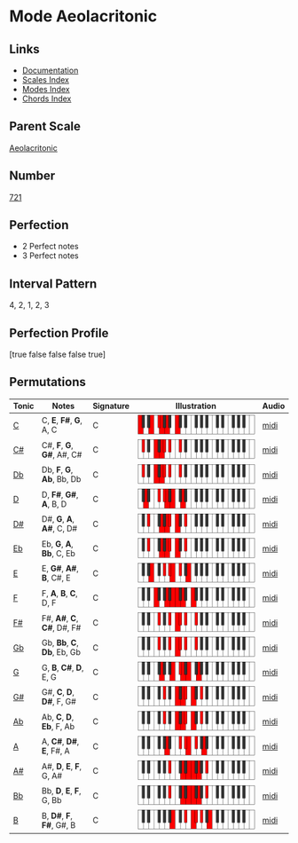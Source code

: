 # Mode Aeolacritonic

## Links

- [Documentation](index.md)
- [Scales Index](Scales.md)
- [Modes Index](Modes.md)
- [Chords Index](Chords.md)

## Parent Scale

[Aeolacritonic](ScaleAeolacritonic.md)

## Number

[721](https://ianring.com/musictheory/scales/721)

## Perfection

- 2 Perfect notes
- 3 Perfect notes

## Interval Pattern

4, 2, 1, 2, 3

## Perfection Profile

[true false false false true]

## Permutations

| Tonic | Notes | Signature | Illustration | Audio |
|-------|-------|-----------|--------------|-------|
| [C](ModeCNaturalAeolacritonic.md) | C, **E**, **F#**, **G**, A, C | C | ![CNaturalAeolacritonic](ModeCNaturalAeolacritonic.png) | [midi](https://github.com/edipermadi/music/blob/main/docs/ModeCNaturalAeolacritonic.mid?raw=true) |
| [C#](ModeCSharpAeolacritonic.md) | C#, **F**, **G**, **G#**, A#, C# | C | ![CSharpAeolacritonic](ModeCSharpAeolacritonic.png) | [midi](https://github.com/edipermadi/music/blob/main/docs/ModeCSharpAeolacritonic.mid?raw=true) |
| [Db](ModeDFlatAeolacritonic.md) | Db, **F**, **G**, **Ab**, Bb, Db | C | ![DFlatAeolacritonic](ModeDFlatAeolacritonic.png) | [midi](https://github.com/edipermadi/music/blob/main/docs/ModeDFlatAeolacritonic.mid?raw=true) |
| [D](ModeDNaturalAeolacritonic.md) | D, **F#**, **G#**, **A**, B, D | C | ![DNaturalAeolacritonic](ModeDNaturalAeolacritonic.png) | [midi](https://github.com/edipermadi/music/blob/main/docs/ModeDNaturalAeolacritonic.mid?raw=true) |
| [D#](ModeDSharpAeolacritonic.md) | D#, **G**, **A**, **A#**, C, D# | C | ![DSharpAeolacritonic](ModeDSharpAeolacritonic.png) | [midi](https://github.com/edipermadi/music/blob/main/docs/ModeDSharpAeolacritonic.mid?raw=true) |
| [Eb](ModeEFlatAeolacritonic.md) | Eb, **G**, **A**, **Bb**, C, Eb | C | ![EFlatAeolacritonic](ModeEFlatAeolacritonic.png) | [midi](https://github.com/edipermadi/music/blob/main/docs/ModeEFlatAeolacritonic.mid?raw=true) |
| [E](ModeENaturalAeolacritonic.md) | E, **G#**, **A#**, **B**, C#, E | C | ![ENaturalAeolacritonic](ModeENaturalAeolacritonic.png) | [midi](https://github.com/edipermadi/music/blob/main/docs/ModeENaturalAeolacritonic.mid?raw=true) |
| [F](ModeFNaturalAeolacritonic.md) | F, **A**, **B**, **C**, D, F | C | ![FNaturalAeolacritonic](ModeFNaturalAeolacritonic.png) | [midi](https://github.com/edipermadi/music/blob/main/docs/ModeFNaturalAeolacritonic.mid?raw=true) |
| [F#](ModeFSharpAeolacritonic.md) | F#, **A#**, **C**, **C#**, D#, F# | C | ![FSharpAeolacritonic](ModeFSharpAeolacritonic.png) | [midi](https://github.com/edipermadi/music/blob/main/docs/ModeFSharpAeolacritonic.mid?raw=true) |
| [Gb](ModeGFlatAeolacritonic.md) | Gb, **Bb**, **C**, **Db**, Eb, Gb | C | ![GFlatAeolacritonic](ModeGFlatAeolacritonic.png) | [midi](https://github.com/edipermadi/music/blob/main/docs/ModeGFlatAeolacritonic.mid?raw=true) |
| [G](ModeGNaturalAeolacritonic.md) | G, **B**, **C#**, **D**, E, G | C | ![GNaturalAeolacritonic](ModeGNaturalAeolacritonic.png) | [midi](https://github.com/edipermadi/music/blob/main/docs/ModeGNaturalAeolacritonic.mid?raw=true) |
| [G#](ModeGSharpAeolacritonic.md) | G#, **C**, **D**, **D#**, F, G# | C | ![GSharpAeolacritonic](ModeGSharpAeolacritonic.png) | [midi](https://github.com/edipermadi/music/blob/main/docs/ModeGSharpAeolacritonic.mid?raw=true) |
| [Ab](ModeAFlatAeolacritonic.md) | Ab, **C**, **D**, **Eb**, F, Ab | C | ![AFlatAeolacritonic](ModeAFlatAeolacritonic.png) | [midi](https://github.com/edipermadi/music/blob/main/docs/ModeAFlatAeolacritonic.mid?raw=true) |
| [A](ModeANaturalAeolacritonic.md) | A, **C#**, **D#**, **E**, F#, A | C | ![ANaturalAeolacritonic](ModeANaturalAeolacritonic.png) | [midi](https://github.com/edipermadi/music/blob/main/docs/ModeANaturalAeolacritonic.mid?raw=true) |
| [A#](ModeASharpAeolacritonic.md) | A#, **D**, **E**, **F**, G, A# | C | ![ASharpAeolacritonic](ModeASharpAeolacritonic.png) | [midi](https://github.com/edipermadi/music/blob/main/docs/ModeASharpAeolacritonic.mid?raw=true) |
| [Bb](ModeBFlatAeolacritonic.md) | Bb, **D**, **E**, **F**, G, Bb | C | ![BFlatAeolacritonic](ModeBFlatAeolacritonic.png) | [midi](https://github.com/edipermadi/music/blob/main/docs/ModeBFlatAeolacritonic.mid?raw=true) |
| [B](ModeBNaturalAeolacritonic.md) | B, **D#**, **F**, **F#**, G#, B | C | ![BNaturalAeolacritonic](ModeBNaturalAeolacritonic.png) | [midi](https://github.com/edipermadi/music/blob/main/docs/ModeBNaturalAeolacritonic.mid?raw=true) |
